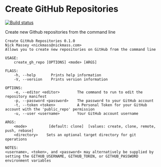 # Create GitHub Repositories

[![Build status](https://travis-ci.org/nickmass/create-gh-repo/master.svg)](https://travis-ci.org/nickmass/create-gh-repo)

Create new Github repositories from the command line

```
Create GitHub Repositories 0.1.0
Nick Massey <nickmass@nickmass.com>
Allows you to create new repositories on GitHub from the command line

USAGE:
    create_gh_repo [OPTIONS] <mode> [ARGS]

FLAGS:
    -h, --help       Prints help information
    -V, --version    Prints version information

OPTIONS:
    -e, --editor <editor>        The command to run to edit the repository manifest
    -p, --password <password>    The password to your GitHub account
    -t, --token <token>          A Personal Token for your GitHub account with the 'public_repo' permission
    -u, --user <username>        Your GitHub account username

ARGS:
    <mode>          [default: clone]  [values: create, clone, remote, push, rebase]
    <directory>    Sets an optional target directory for git operations

NOTES:
<username>, <token>, and <password> may alternatively be supplied by setting the GITHUB_USERNAME, GITHUB_TOKEN, or GITHUB_PASSWORD environment variables
```

